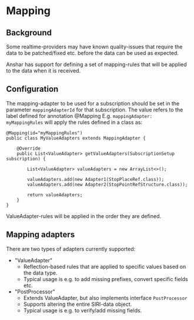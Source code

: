 # Mapping

## Background
Some realtime-providers may have known quality-issues that require the data to be patched/fixed etc. before the data can be used as expected.

Anshar has support for defining a set of mapping-rules that will be applied to the data when it is received.

## Configuration
The mapping-adapter to be used for a subscription should be set in the parameter `mappingAdapterId` for that subscription. The value refers to the label defined for annotation @Mapping
E.g. `mappingAdapter: myMappingRules` will apply the rules defined in a class as:
``` 
@Mapping(id="myMappingRules")
public class MyValueAdapters extends MappingAdapter {

    @Override
    public List<ValueAdapter> getValueAdapters(SubscriptionSetup subscription) {

        List<ValueAdapter> valueAdapters = new ArrayList<>();

        valueAdapters.add(new Adapter1(StopPlaceRef.class));
        valueAdapters.add(new Adapter2(StopPointRefStructure.class));

        return valueAdapters;
    }
}
```
ValueAdapter-rules will be applied in the order they are defined. 

## Mapping adapters
There are two types of adapters currently supported: 
- "ValueAdapter"
  - Reflection-based rules that are applied to specific values based on the data type. 
  - Typical usage is e.g. to add missing prefixes, convert specific fields etc.
- "PostProcessor"
  - Extends ValueAdapter, but also implements interface `PostProcessor` 
  - Supports altering the entire SIRI-data object.
  - Typical usage is e.g. to verify/add missing fields.
